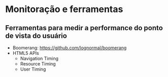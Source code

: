 # Monitoração e ferramentas

## Ferramentas para medir a performance do ponto de vista do usuário

- Boomerang: https://github.com/lognormal/boomerang
- HTML5 APIs
  - Navigation Timing
  - Resource Timing
  - User Timing
